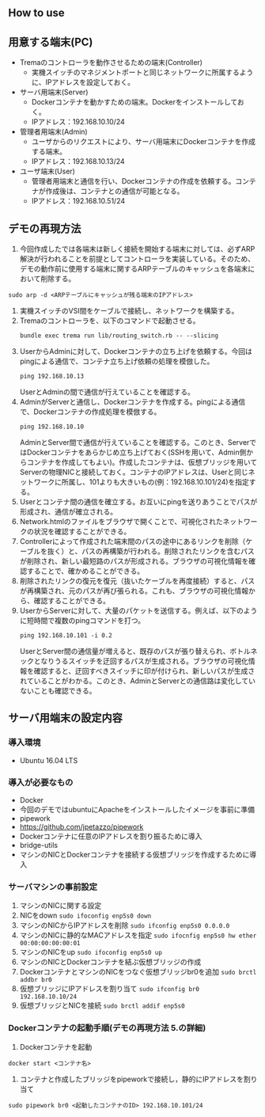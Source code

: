 How to use
----------

## 用意する端末(PC)
- Tremaのコントローラを動作させるための端末(Controller)
    - 実機スイッチのマネジメントポートと同じネットワークに所属するように、IPアドレスを設定しておく。
- サーバ用端末(Server)
    - Dockerコンテナを動かすための端末。Dockerをインストールしておく。
    - IPアドレス：192.168.10.10/24
- 管理者用端末(Admin)
    - ユーザからのリクエストにより、サーバ用端末にDockerコンテナを作成する端末。
    - IPアドレス：192.168.10.13/24
- ユーザ端末(User)
    - 管理者用端末と通信を行い、Dockerコンテナの作成を依頼する。コンテナが作成後は、コンテナとの通信が可能となる。
    - IPアドレス：192.168.10.51/24

## デモの再現方法
1. 今回作成したでは各端末は新しく接続を開始する端末に対しては、必ずARP解決が行われることを前提としてコントローラを実装している。そのため、デモの動作前に使用する端末に関するARPテーブルのキャッシュを各端末において削除する。
  ```
  sudo arp -d <ARPテーブルにキャッシュが残る端末のIPアドレス>
  ```
1. 実機スイッチのVSI間をケーブルで接続し、ネットワークを構築する。
1. Tremaのコントローラを、以下のコマンドで起動させる。  
    ```
    bundle exec trema run lib/routing_switch.rb -- --slicing
    ```  
1. UserからAdminに対して、Dockerコンテナの立ち上げを依頼する。今回はpingによる通信で、コンテナ立ち上げ依頼の処理を模倣した。
    ```
    ping 192.168.10.13
    ```  
    UserとAdminの間で通信が行えていることを確認する。
1. AdminがServerと通信し、Dockerコンテナを作成する。pingによる通信で、Dockerコンテナの作成処理を模倣する。
    ```
    ping 192.168.10.10
    ```  
    AdminとServer間で通信が行えていることを確認する。このとき、ServerではDockerコンテナをあらかじめ立ち上げておく(SSHを用いて、Admin側からコンテナを作成してもよい)。作成したコンテナは、仮想ブリッジを用いてServerの物理NICと接続しておく。コンテナのIPアドレスは、Userと同じネットワークに所属し、101よりも大きいもの(例：192.168.10.101/24)を指定する。  
1. Userとコンテナ間の通信を確立する。お互いにpingを送りあうことでパスが形成され、通信が確立される。
1. Network.htmlのファイルをブラウザで開くことで、可視化されたネットワークの状況を確認することができる。
1. Controllerによって作成された端末間のパスの途中にあるリンクを削除（ケーブルを抜く）と、パスの再構築が行われる。削除されたリンクを含むパスが削除され、新しい最短路のパスが形成される。ブラウザの可視化情報を確認することで、確かめることができる。
1. 削除されたリンクの復元を復元（抜いたケーブルを再度接続）すると、パスが再構築され、元のパスが再び張られる。これも、ブラウザの可視化情報から、確認することができる。  
1. UserからServerに対して、大量のパケットを送信する。例えば、以下のように短時間で複数のpingコマンドを打つ。  
    ```
    ping 192.168.10.101 -i 0.2
    ```  
    UserとServer間の通信量が増えると、既存のパスが張り替えられ、ボトルネックとなりうるスイッチを迂回するパスが生成される。ブラウザの可視化情報を確認すると、迂回すべきスイッチに印が付けられ、新しいパスが生成されていることがわかる。このとき、AdminとServerとの通信路は変化していないことも確認できる。

## サーバ用端末の設定内容
### 導入環境
- Ubuntu 16.04 LTS

### 導入が必要なもの
- Docker
 - 今回のデモではubuntuにApacheをインストールしたイメージを事前に準備
- pipework
 - <https://github.com/jpetazzo/pipework>
 - Dockerコンテナに任意のIPアドレスを割り振るために導入
- bridge-utils
 - マシンのNICとDockerコンテナを接続する仮想ブリッジを作成するために導入

### サーバマシンの事前設定
1. マシンのNICに関する設定
  1. NICをdown
    ```
    sudo ifoconfig enp5s0 down
    ```
  1. マシンのNICからIPアドレスを削除
    ```
    sudo ifconfig enp5s0 0.0.0.0
    ```
  1. マシンのNICに静的なMACアドレスを指定
    ```
    sudo ifocnfig enp5s0 hw ether 00:00:00:00:00:01
    ```
  1. マシンのNICをup
    ```
    sudo ifoconfig enp5s0 up
    ```
1. マシンのNICとDockerコンテナを結ぶ仮想ブリッジの作成
  1. DockerコンテナとマシンのNICをつなぐ仮想ブリッジbr0を追加
    ```
    sudo brctl addbr br0
    ```
  1. 仮想ブリッジにIPアドレスを割り当て
    ```
    sudo ifconfig br0 192.168.10.10/24
    ```
  1. 仮想ブリッジとNICを接続
    ```
    sudo brctl addif enp5s0
    ```

### Dockerコンテナの起動手順(デモの再現方法 5.の詳細)
1. Dockerコンテナを起動
  ```
  docker start <コンテナ名>
  ```
1. コンテナと作成したブリッジをpipeworkで接続し，静的にIPアドレスを割り当て
  ```
  sudo pipework br0 <起動したコンテナのID> 192.168.10.101/24
  ```
